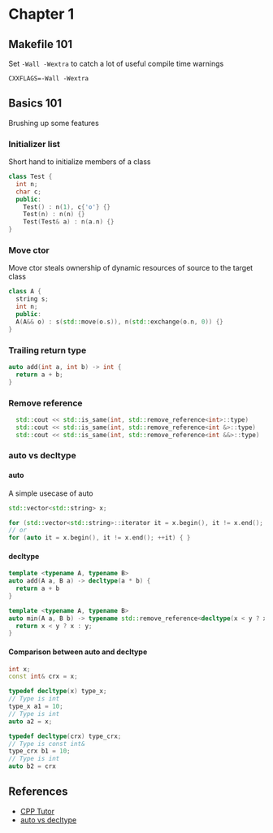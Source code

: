 # Chapter 1

## Makefile 101

Set `-Wall -Wextra` to catch a lot of useful compile time warnings

```make
CXXFLAGS=-Wall -Wextra
```

## Basics 101

Brushing up some features

### Initializer list

Short hand to initialize members of a class

```cpp
class Test {
  int n;
  char c;
  public:
    Test() : n(1), c{'o'} {}
    Test(n) : n(n) {}
    Test(Test& a) : n(a.n) {}
}
```

### Move ctor

Move ctor steals ownership of dynamic resources of source to the target class

```cpp
class A {
  string s;
  int n;
  public:
  A(A&& o) : s(std::move(o.s)), n(std::exchange(o.n, 0)) {}
}
```

### Trailing return type

```cpp
auto add(int a, int b) -> int {
  return a + b;
}
```

### Remove reference

```cpp
  std::cout << std::is_same(int, std::remove_reference<int>::type)
  std::cout << std::is_same(int, std::remove_reference<int &>::type)
  std::cout << std::is_same(int, std::remove_reference<int &&>::type)
```

### auto vs decltype

#### auto

A simple usecase of auto

```cpp
std::vector<std::string> x;

for (std::vector<std::string>::iterator it = x.begin(), it != x.end(); ++it) { }
// or
for (auto it = x.begin(), it != x.end(); ++it) { }
```

#### decltype

```cpp
template <typename A, typename B>
auto add(A a, B a) -> decltype(a * b) {
  return a + b
}
```

```cpp
template <typename A, typename B>
auto min(A a, B b) -> typename std::remove_reference<decltype(x < y ? x : y)>::type {
  return x < y ? x : y;
}
```

#### Comparison between auto and decltype

```cpp
int x;
const int& crx = x;

typedef decltype(x) type_x;
// Type is int
type_x a1 = 10;
// Type is int
auto a2 = x;

typedef decltype(crx) type_crx;
// Type is const int&
type_crx b1 = 10;
// Type is int
auto b2 = crx
```

## References

- [CPP Tutor](https://github.com/banach-space/cpp-tutor)
- [auto vs decltype](http://thbecker.net/articles/auto_and_decltype/section_01.html)
